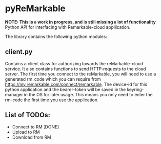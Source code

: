 # pyReMarkable 
**NOTE: This is a work in progress, and is still missing a lot of functionality**
Python API for interfacing with Remarkable-cloud appllication.

The library contains the following python modules:
## client.py
Contains a client class for authorizing towards the reMarkable-cloud service. It also contains functions to send HTTP-requests to the cloud server. The first time you connect to the reMarkable, you will need to use a generated rm_code which you can require from https://my.remarkable.com/connect/remarkable. The device-id for this python application and the bearer-token will be saved in the keyring-manager in the OS for later usage. This means you only need to enter the rm-code the first time you use the application.

## List of TODOs:
  - Connect to RM [DONE]
  - Upload to RM
  - Download from RM
